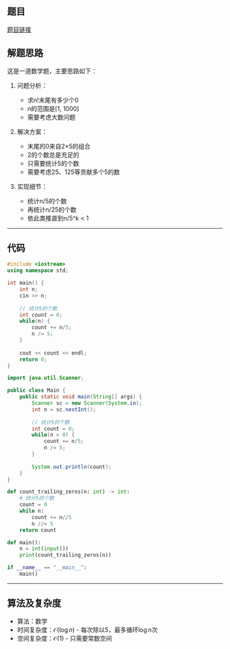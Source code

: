 ## 题目
[题目链接](https://www.nowcoder.com/practice/6ffdd7e4197c403e88c6a8aa3e7a332a?tpId=182&tqId=58540&sourceUrl=/exam/oj&channenl=wgithub&fromPut=wgithub)

## 解题思路

这是一道数学题，主要思路如下：

1. 问题分析：
   - 求n!末尾有多少个0
   - n的范围是[1, 1000]
   - 需要考虑大数问题

2. 解决方案：
   - 末尾的0来自2×5的组合
   - 2的个数总是充足的
   - 只需要统计5的个数
   - 需要考虑25、125等贡献多个5的数

3. 实现细节：
   - 统计n/5的个数
   - 再统计n/25的个数
   - 依此类推直到n/5^k < 1

---

## 代码

```cpp []
#include <iostream>
using namespace std;

int main() {
    int n;
    cin >> n;
    
    // 统计5的个数
    int count = 0;
    while(n) {
        count += n/5;
        n /= 5;
    }
    
    cout << count << endl;
    return 0;
}
```

```java []
import java.util.Scanner;

public class Main {
    public static void main(String[] args) {
        Scanner sc = new Scanner(System.in);
        int n = sc.nextInt();
        
        // 统计5的个数
        int count = 0;
        while(n > 0) {
            count += n/5;
            n /= 5;
        }
        
        System.out.println(count);
    }
}
```

```python []
def count_trailing_zeros(n: int) -> int:
    # 统计5的个数
    count = 0
    while n:
        count += n//5
        n //= 5
    return count

def main():
    n = int(input())
    print(count_trailing_zeros(n))

if __name__ == "__main__":
    main()
```

---

## 算法及复杂度
- 算法：数学
- 时间复杂度：$\mathcal{O}(\log n)$ - 每次除以5，最多循环$\log n$次
- 空间复杂度：$\mathcal{O}(1)$ - 只需要常数空间